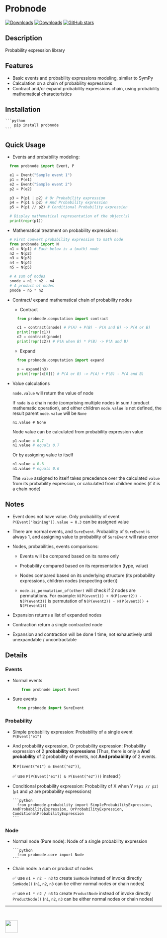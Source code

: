 # Probnode

[![Downloads](https://pepy.tech/badge/probnode)](https://pepy.tech/project/probnode)
[![Downloads](https://pepy.tech/badge/probnode/month)](https://pepy.tech/project/probnode)
[![GitHub stars](https://img.shields.io/github/stars/medasmarathon/Probnode)](https://github.com/medasmarathon/Probnode/stargazers)

## Description

Probability expression library

## Features

- Basic events and probability expressions modeling, similar to SymPy
- Calculation on a chain of probability expressions
- Contract and/or expand probability expressions chain, using probability mathematical characteristics

## Installation

    ```python
        pip install probnode
    ```

## Quick Usage

- Events and probability modeling:

```python
  from probnode import Event, P

  e1 = Event("Sample event 1")
  p1 = P(e1)
  e2 = Event("Sample event 2")
  p2 = P(e2)

  p3 = P(p1 | p2) # Or Probability expression
  p4 = P(p1 & p2) # And Probability expression
  p5 = P(p1 // p2) # Conditional Probability expression

  # Display mathematical representation of the object(s)
  print(repr(p1))
```

- Mathematical treatment on probability expressions:

```python
  # First convert probability expression to math node
  from probnode import N
  n1 = N(p1) # Each below is a (math) node
  n2 = N(p2)
  n3 = N(p3)
  n4 = N(p4)
  n5 = N(p5)

  # A sum of nodes
  snode = n1 + n2 - n4
  # A product of nodes
  pnode = n5 * n2
```

- Contract/ expand mathematical chain of probability nodes

  - Contract

  ```python
    from probnode.computation import contract

    c1 = contract(snode) # P(A) + P(B) - P(A and B) -> P(A or B)
    print(repr(c1))
    c2 = contract(pnode)
    print(repr(c2)) # P(A when B) * P(B) -> P(A and B)
  ```

  - Expand

  ```python
    from probnode.computation import expand

    x = expand(n3)
    print(repr(x[0])) # P(A or B) -> P(A) + P(B) - P(A and B)
  ```

- Value calculations

  `node.value` will return the value of node

  If `node` is a chain node (comprising multiple nodes in sum / product mathematic operation), and either children `node.value` is not defined, the result parent `node.value` will be `None`

  `n1.value # None`

  Node value can be calculated from probability expression value

  ```python
  p1.value = 0.7
  n1.value # equals 0.7
  ```

  Or by assigning value to itself

  ```python
  n1.value = 0.6
  n1.value # equals 0.6
  ```

  The `value` assigned to itself takes precedence over the calculated `value` from its probability expression, or calculated from children nodes (if it is a chain node)

## Notes

- Event does not have value. Only probability of event `P(Event("Raining")).value = 0.3` can be assigned value

- There are normal events, and `SureEvent`. Probability of `SureEvent` is always 1, and assigning value to probability of `SureEvent` will raise error

- Nodes, probabilities, events comparisons:

  - Events will be compared based on its name only

  - Probability compared based on its representation (type, value)

  - Nodes compared based on its underlying structure (its probability expressions, children nodes (respecting order))

  - `node.is_permutation_of(other)` will check if 2 nodes are permutations. For example: `N(P(event1)) + N(P(event2)) - N(P(event3))` is permutation of `N(P(event2)) - N(P(event3)) + N(P(event1))`

- Expansion returns a list of expanded nodes
- Contraction return a single contracted node
- Expansion and contraction will be done 1 time, not exhaustively until unexpandable / uncontractable

## Details

### Events

- Normal events

    ```python
        from probnode import Event
    ```

- Sure events
  ```python
    from probnode import SureEvent
  ```

### Probability

- Simple probability expression: Probability of a single event `P(Event("e1")`

- And probability expression, Or probability expression: Probability expression of 2 **probability expressions** (Thus, there is only a **And probability** of 2 probability of events, not **And probability** of 2 events.

  &#x274C; `P(Event("e1") & Event("e2"))`,

  &#x2705; use `P(P(Event("e1")) & P(Event("e2")))` instead )

- Conditional probability expression: Probability of X when Y `P(p1 // p2) ` (`p1` and `p2` are probability expressions)

      ```python
        from probnode.probability import SimpleProbabilityExpression, AndProbabilityExpression, OrProbabilityExpression, ConditionalProbabilityExpression
      ```

### Node

- Normal node (Pure node): Node of a single probability expression

      ```python
        from probnode.core import Node
      ```

- Chain node: a sum or product of nodes

  &#x2705; use `n1 + n2 - n3` to create `SumNode` instead of invoke directly `SumNode()` (`n1`, `n2`, `n3` can be either normal nodes or chain nodes)

  &#x2705; use `n1 * n2 / n3` to create `ProductNode` instead of invoke directly `ProductNode()` (`n1`, `n2`, `n3` can be either normal nodes or chain nodes)

---

<br>

<a href="https://www.buymeacoffee.com/dangduc"><img height="40" src="https://img.buymeacoffee.com/button-api/?text=Support&emoji=&slug=dangduc&button_colour=1db487&font_colour=000000&font_family=Comic&outline_colour=000000&coffee_colour=FFDD00" /></a>
